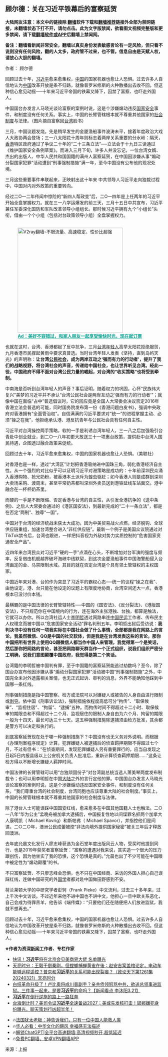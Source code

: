  <!-- 面包屑导航 --> <h2>顾尔德：关在习近平铁幕后的富察延贺</h2> <p class="notice"><b>大陆网友注意：本文中的链接除 <a href="https://github.com/bannedbook/fanqiang" >翻墙</a>软件下载和<a href="https://github.com/killgcd/justmysocks/blob/master/README.md">翻墙推荐</a>链接外全部为禁网链接，未翻墙状态下打不开，请勿点击。此为文字版禁闻，欲看图文视频完整版和更多禁闻，请下载<a href="https://github.com/bannedbook/fanqiang">翻墙软件或APP</a>后翻墙上禁闻网。</p><p>备注：翻墙看新闻非常安全，翻墙以真实身份发表敏感言论有一定风险，但只看不说则没有任何风险，翻的人太多，政府管不过来，也不管。信息自由是天赋人权，请放心大胆的翻墙。</b></p>  <div class="entry"> <p>作者： 顾尔德</p> <p id="summary">回顾过去十年，<a href="https://www.bannedbook.org/bnews/tag/%e4%b9%a0%e8%bf%91%e5%b9%b3/" class="st_tag internal_tag" rel="tag" title="标签 习近平 下的日志">习近平</a>愈来愈集权，<span class='wp_keywordlink_affiliate'><a href="https://www.bannedbook.org/" title="中国" target="_blank">中国</a></span>的国家机器也愈让人恐惧。过去许多人自信地认为<a href="https://www.bannedbook.org/bnews/tag/%E4%B8%AD%E5%9B%BD/" class="st_tag internal_tag" rel="tag" title="标签 中国 下的日志">中国</a>改革开放是条不归路，就像普罗米修斯的火种散播出去收不回。但这种信心愈见动摇──十年来习近平帝国的铁幕又降下，囚禁了富察、也吓走外国人。</p> <p id="conimg">中国国台办发言人马晓光谈论富察的案例时说，这是个涉嫌煽动违反<a href="https://www.bannedbook.org/bnews/tag/%e5%9b%bd%e5%ae%b6%e5%ae%89%e5%85%a8/" class="st_tag internal_tag" rel="tag" title="标签 国家安全 下的日志">国家安全</a>事件，和制度没有任何关系。事实上，中国的长臂管辖根本就不尊重其他国家的<a href="https://www.bannedbook.org/bnews/tag/%E7%A4%BE%E4%BC%9A%E5%88%B6%E5%BA%A6/" class="st_tag internal_tag" rel="tag" title="标签 社会制度 下的日志">社会制度</a>与法律。（图片摘自富察回<a href="https://www.bannedbook.org/bnews/tag/%e5%8f%b0%e6%b9%be/" class="st_tag internal_tag" rel="tag" title="标签 台湾 下的日志">台湾</a>脸书）</p> <p>三月，中国议题发烧。先是稍早发生的金厦渔船事件波涛未平，接着年度政治大戏人大政协两会登场；三一八太阳花十周年则标志着两岸关系重要的分水岭：隔天，<a href="https://www.bannedbook.org/bnews/tag/%e9%a6%99%e6%b8%af/" class="st_tag internal_tag" rel="tag" title="标签 香港 下的日志">香港</a>特区政府通过了争议二十年的“二十三条立法”──立法会于十九日三读通过《维护国家安全条例草案》。而进入三月下旬，许多人并没忘记，一位台湾女婿、杰出的出版人、中华人民共和国国籍的满州人富察延贺，在中国因涉嫌从事“煽动分裂国家犯罪”活动遭到“刑事强制措施”满一年，至今中国没有公布他的现况处境。</p> <p>三月这些重要事件串联起来，正映射出这十年来 中共领导人习近平走向独裁过程中，中国对内对外政策的重要转向。</p> <p>经过二O一二年传闻中惊险的“新四人帮政变”后，二O一四年是上任两年的习近平开始全盘掌握权力。就在三一八学运爆发的前三天，三月十五日中共宣布，习近平兼任军委深化国防和军队改革领导小组组长。那时候习近平拥有九个“小组长”头衔，借由一个个小组（包括对台政策领导小组）全盘掌握权力。</p><figure id="shenyun-figure"> <br/><a href="https://github.com/bannedbook/fanqiang/wiki/V2ray%E6%9C%BA%E5%9C%BA"><img src="https://raw.githubusercontent.com/bannedbook/fanqiang/master/v2ss/images/v2free.jpg" width="336" alt="V2ray翻墙-不限流量、高速稳定、性价比超强"></a><br/> <figcaption><strong style="cursor:pointer;text-decoration:underline;color:#00a191" onclick="window.open('https://zh-cn.shenyun.com/tickets?utm_source=bannedbook.org')">Ad：美好不容错过，和家人朋友一起享受愉快时光，现在就订票</strong></figcaption> </figure> <p>也就在这时，台湾、香港都起了反中抗争，三月<a href="https://www.bannedbook.org/bnews/tag/%E5%8F%B0%E6%B9%BE%E5%B9%B4%E8%BD%BB%E4%BA%BA/" class="st_tag internal_tag" rel="tag" title="标签 台湾年轻人 下的日志">台湾年轻人</a>高举太阳花拒绝服贸，九月香港市民撑起黄雨伞要求真普选。当时台湾年轻人发表《坚持，直到岛屿天光》的声明称：<strong>让台湾<a href="https://www.bannedbook.org/bnews/tag/%e5%85%ac%e6%b0%91%e7%a4%be%e4%bc%9a/" class="st_tag internal_tag" rel="tag" title="标签 公民社会 下的日志">公民社会</a>，成为两岸互动之‘强而有力的行动者’，提升了我们的战略视野，将台湾社会的声音，传递给中国社会，也让世界听见台湾。经此一役，中国政府不得不面对台湾公民力量的崛起，对台湾的“收买策略”也将受到牵制。</strong></p> <p>中南海是否听到台湾年轻人的声音？事后证明，随着权力的巩固，心怀“民族伟大复兴”美梦的习近平并不承认“台湾公民社会是两岸互动之‘强而有力的行动者’”；就像中国在面临“占中”普选倡议时，它的回应竟是全国人大常委会决议否定2016年香港立法会普选的可能，同时国务院发布第一份《香港问题白皮书》，强调中央政府对香港拥有“全面管治权”。自信满满的习近平要求对“统一”的进程掌握主动、必须“操之在我”，他拒绝承认港、港反抗青年与公民社会具有任何自主性。</p> <p>习近平对台湾操控两手策略，软的一手是利诱台湾年轻人，三一八之后加强吸引台青赴中创业就业，到二○一八年初更大放送三十一项惠台政策，提供赴中台湾人国民待遇，企图透过融合政策来促统。</p> <p>回顾过去十年，习近平愈来愈集权，中国的国家机器也愈让人恐惧。（美联社）</p> <p>对香港也是一样，透过“大湾区”计划把香港吸纳进中国珠三角，弱化香港经济自主性。从一个强烈的对比似乎可以证明习近平对港策略是成功的：十年前深圳民众涌入香港购物、抢光奶粉，被香港本土派斥为蝗虫驱赶；如今香港人则是成群到深圳大卖场采购、渡周末，甚至平常奶茶都叫深圳外卖员送到港铁延线车站面交。港中融合在一杯杯奶茶里。</p> <p>而硬的一手是不断限缩、否定香港与台湾的自主性，从引发全港抗争的《送中条例》、之后人大常委会通过的《港区国安法》，到最新完成的“二十一条立法”，都是在否定“两制”、独尊“一国”。</p>  <p>中国对于台湾的经济统战未获太大成功，因为中美贸易战火点燃，经济脱钩、全球供应链重组，加速台湾整合进入“非红供应链”。最新一个例子是美国众议院通过对TikTok禁令后，台湾也跟进，一样把抖音视为外敌对势力实质控制的“危害国家资通安全产品”。</p> <p>近四年来台湾民众对习近平“硬的一手”点滴在心头，不断增加对台军演的强度与频率，反复借由机舰越界破坏海峡中线默契，到这次金厦渔船事件中国海警船侵入台湾画定的金、马禁限制水域。其目的就在否定台湾是个具有领土管辖权的主权国家。</p> <p>中国近年来对港、台的作为突显了习近平的霸权心态──统一的议程“操之在我”、由他设定，港、台只能在他设定的议题上有限度地协商，台湾空间还大一点，香港根本已没讨价本钱。</p> <p>最横霸的是中国法律的长臂管辖特性──中国的《国安法》、《反分裂法》、《港版国安法》，不只规范你在中国境内的行为，连在海外主张港独、台独，都算是触法，它就可以办你。所以台湾社运人士<a href="https://www.bannedbook.org/bnews/tag/%E6%9D%8E%E6%98%8E%E5%93%B2/" class="st_tag internal_tag" rel="tag" title="标签 李明哲 下的日志">李明哲</a>透过网路串连<span class='wp_keywordlink'><a href="https://www.bannedbook.org/forum53/" title="中国民运论坛" target="_blank">中国民运</a></span>工作者、传布民主人权理念而被中国以“危害国家安全活动”罪名判刑五年。李明哲出狱后受访说：<strong>我判决书中没有任何一项我实际在中国社会做了什么事情，全部都是我在网路上的言论，我虽然微信、QQ是中国的社交软体，但是我是在台湾发表这些的言论，那你中国把所有世界上使用QQ跟微信人都当作中国人来管理，我觉得第一个是笑话，然后那你把网路的言论，甚至把网路聊天群当作一个正式组织，说我们组织严密分工明确，说我们意图颠覆中国政府，我觉得是第二个笑话。</strong></p> <p>台湾籍的李明哲被中国判有罪，至于中国籍的富察延贺能逃过劫数吗？至今，除了国台办宣布他因涉嫌从事“煽动分裂国家犯罪”活动被中国“刑事强制措施”之外，中国完全未对外透露相关案情，也无正式起诉、审判的消息，外界不能确知他踩到中国哪一条红线。</p> <p>刑事强制措施是指中国警察、检方或法院可以对嫌疑人或被告的人身自由进行限制或<span class='wp_keywordlink'><a href="https://www.bannedbook.org/forum2/topic21.html" title="《剥夺》 黄建民 著" target="_blank">剥夺</a></span>。依中国《刑事诉讼法》，强制措施依程度高低可分“拘传”、“取保候审”、“监视住居”、“拘留”、“逮捕”五种。而拘传时间不得超过十二小时、取保候审的期限总和不得超过十二个月、监视居住的限制人身自由为六个月、拘留的期限一般为十四天，最长可达三十七天。这五种强制措施除逮捕须由检方批准，其余都是警方可以决定和执行的。</p>  <p>到底富察延贺现在处于哪一种强制措施下？中国没有也无义务对外说明。而根据《办理刑案程序规定》计算，犯罪嫌疑人被逮捕后的侦查羁押期限不得超过七个月，不过有但书：“在侦查期间，发现犯罪嫌疑人另有重要罪行的，应当自发现之日起5日内报县级以上公安机关负责人批准后，重新计算侦查羁押期限……”这条让检方得以不断增长嫌疑人羁押时间。</p> <p>中国法律的长臂管辖可以用“台独顽固份子”对台湾副总统当选人萧美琴两度发布制裁令；也可以用李明哲在中国<span class='wp_keywordlink_affiliate'><a href="https://www.bannedbook.org/" title="大陆" target="_blank">大陆</a></span>之外的言行定他的罪。中国国台办发言人马晓光谈论富察的案例时说，这是个涉嫌煽动违反国家安全事件，和制度没有任何关系，“我们尊重台湾的社会制度，台湾同胞也应该尊重大陆的社会制度。”事实上，中国的长臂管辖根本就不尊重其他国家的社会制度与法律。</p> <p>除了港台人士可能误踩中国国安红线，愈来愈多在中国其他国籍人士也触法。二○一八年“华为公主”孟晚舟被加拿大逮捕后，中国报复性地以间谍罪名抓两个加拿大人康明凯（ Michael Kovrig）和斯帕弗（ Michael Spavor），并指控他们是间谍。二○二○年，澳洲公民成蕾被控“非法向境外提供国家秘密”被关三年后才释放回澳洲。</p> <p>去年底允晨文化发行人廖志峰获选为金石堂年度出版风云人物，受奖时他提到同行、也是2019年获奖者富察延贺：“富察的遭遇对我来说，其实造一个很大的压力跟创伤，因为他坐实了我的恐惧，这个恐惧是真的。”允晨也出了不少可能在中国眼中被定性为“煽动颠覆”的书。</p> <p>不只富察延贺、不只廖志峰会恐惧，也不只在中国经商、采访的外国人担心自己误踩红线，连做中国研究的外<span class='wp_keywordlink'><a href="https://www.bannedbook.org/forum24/" title="国学传统文化禁书" target="_blank">国学</a></span>者都对赴中国做田野感到不安。</p> <p>荷兰莱顿大学的中研究学者彭轲（Frank Pieke）中文流利，过去三十多年来，过上千次中文访谈。不过近年来他不进中国也不讲中文，他担心一旦中欧关系恶化，自己会成为待罪羔羊，他告诉《端传媒》：“只要他们还在随便把人们放进监狱，我就不想再去。”</p>  <p>回顾过去十年，习近平愈来愈集权，中国的国家机器也愈让人恐惧。过去许多人自信地认为中国改革开放是条不归路，就像普罗米修斯的火种散播出去收不回。但这种信心愈见动摇──十年来习近平帝国的铁幕又降下，囚禁了富察、也吓走外国人。</p> <p><strong>※作者为资深<span class='wp_keywordlink_affiliate'><a href="https://www.bannedbook.org/" title="新闻">新闻</a></span>工作者、专栏作家</strong></p> <!--<div id="taboola-mid-1"></div>--><ul class='op-related-articles' title='相关阅读'> <li><a href='https://www.bannedbook.org/bnews/cbnews/20240322/2015935.html' target='_blank'>快讯！<b>习近平</b>将在北京会见美商界大佬 名单曝光</a></li> <li><a href='https://www.bannedbook.org/bnews/comments/20240322/2015920.html' target='_blank'>天亮时分：王毅干倒秦刚，但螳螂捕蝉黄雀在後；赵安吉案盖棺论定，电动车能够远程遥控？普京和<b>习近平</b>的关系可能出现裂痕？（政论天下第1261集 20240321）天亮时分</a></li> <li><a href='https://www.bannedbook.org/bnews/sohnews/20240322/2015903.html' target='_blank'>白纸革命升级了！卢比奥将成川普副手？亲共侨领怒骂中共，欲送总领事进监狱。三件事一起来，是要<b>习近平</b>的命吗？【新闻看点 李沐阳3.21】</a></li> <li><a href='https://www.bannedbook.org/bnews/baitai/20240322/2015868.html' target='_blank'><b>习近平</b>在倒行逆施的路上一路狂奔</a></li> <li><a href='https://www.bannedbook.org/bnews/sohnews/20240322/2015851.html' target='_blank'>台海倒计时？美司令证<b>习近平</b>全速备战2027；美或先发核打击！邯郸嫌犯身份曝光，聊天策划行凶超半年！</a></li> </ul> <ul class="texttj"> <li>🔥<a href="https://www.bannedbook.org/bnews/ssgc/20230219/1850782.html" target="_blank">法国犹太老板：神告诉我们，只有一位中国人能救人类</a></li> <li>🔥<a href="https://www.bannedbook.org/bnews/comments/20220220/1694796.html" target="_blank">华人必看：中华文化的飓风 幸福感无法描述</a></li> <li>🔥<a href="https://github.com/bannedbook/fanqiang/wiki/V2ray%E6%9C%BA%E5%9C%BA" target="_blank">解锁ChatGPT|全平台高速翻墙:高清视频秒开,超低延迟</a></li> <li>🔥<a href="https://github.com/bannedbook/fanqiang/wiki/%E7%A6%81%E9%97%BB%E7%BD%91%E5%AE%89%E5%8D%93%E7%BF%BB%E5%A2%99%E6%96%B0%E9%97%BBAPP" target="_blank">免费PC翻墙、安卓VPN翻墙APP</a></li> </ul><p class="src-info">来源：上报 </p><a name='sharetosocial'></a> <div style="margin-bottom:5px;padding-bottom:5px;clear:both"> <div id="archive-pix-1" class="banner-ads"> <!-- AuctionX Display platform tag START --> <div id="27602x728x90x621x_ADSLOT1" clicktrack="%%CLICK_URL_ESC%%"></div>  <!-- AuctionX Display platform tag END --> </div> <div id="archive-pix-2" class="banner-ads"> <!-- AuctionX Display platform tag START --> <div id="27556x300x250x621x_ADSLOT1" clicktrack="%%CLICK_URL_ESC%%" style="margin:0 auto;text-align:center"></div>  <!-- AuctionX Display platform tag END --> </div> </div>  <div id="archive-pix-1" class="banner-ads"> <!-- AuctionX Display platform tag START --> <div id="27603x728x90x621x_ADSLOT1" clicktrack="%%CLICK_URL_ESC%%"></div>  <!-- AuctionX Display platform tag END --> </div> </div><!--END ENTRY--> 